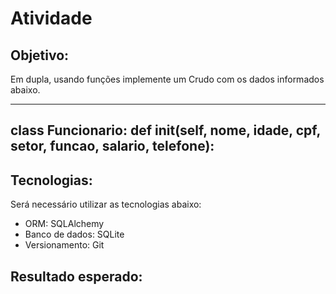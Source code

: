 # Atividade

## Objetivo:
Em dupla, usando funções implemente um Crudo com os dados informados abaixo.

---
class Funcionario:
    def __init__(self, nome, idade, cpf, setor, funcao, salario, telefone):
---

## Tecnologias:
Será necessário utilizar as tecnologias abaixo:
- ORM: SQLAlchemy
- Banco de dados: SQLite
- Versionamento: Git

## Resultado esperado:
